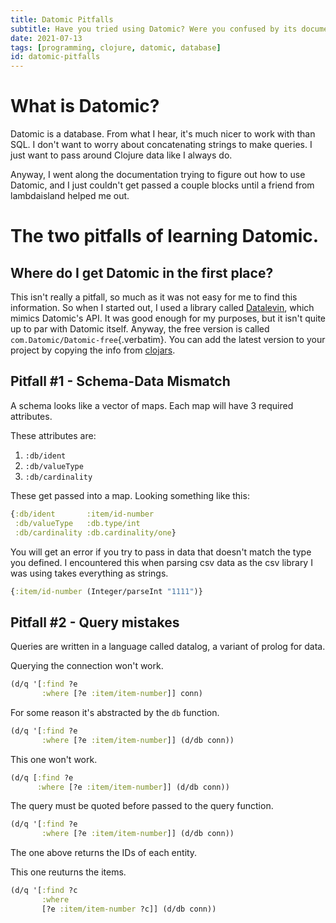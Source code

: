 ```yaml
---
title: Datomic Pitfalls
subtitle: Have you tried using Datomic? Were you confused by its documentation? You may have fallen into these two pitfalls.
date: 2021-07-13
tags: [programming, clojure, datomic, database]
id: datomic-pitfalls
---
```


# What is Datomic?

Datomic is a database. From what I hear, it's much nicer to work with than SQL. I don't want to worry about concatenating strings to make queries. I just want to pass around Clojure data like I always do.

Anyway, I went along the documentation trying to figure out how to use Datomic, and I just couldn't get passed a couple blocks until a friend from lambdaisland helped me out.

# The two pitfalls of learning Datomic.

## Where do I get Datomic in the first place?

This isn't really a pitfall, so much as it was not easy for me to find this information. So when I started out, I used a library called [Datalevin](https://github.com/juji-io/datalevin), which mimics Datomic's API. It was good enough for my purposes, but it isn't quite up to par with Datomic itself. Anyway, the free version is called `com.Datomic/Datomic-free`{.verbatim}. You can add the latest version to your project by copying the info from [clojars](https://clojars.org/com.datomic/datomic-free). 

## Pitfall #1 - Schema-Data Mismatch

A schema looks like a vector of maps. Each map will have 3 required attributes.

These attributes are:

1.  `:db/ident`
2.  `:db/valueType`
3.  `:db/cardinality`

These get passed into a map. Looking something like this:

```clojure
{:db/ident       :item/id-number
 :db/valueType   :db.type/int
 :db/cardinality :db.cardinality/one}
```

You will get an error if you try to pass in data that doesn't match the type you defined. I encountered this when parsing csv data as the csv library I was using takes everything as strings.

```clojure
{:item/id-number (Integer/parseInt "1111")}
```

## Pitfall #2 - Query mistakes

Queries are written in a language called datalog, a variant of prolog for data.

Querying the connection won't work.

```clojure
(d/q '[:find ?e
       :where [?e :item/item-number]] conn)
```

For some reason it's abstracted by the `db` function.

```clojure
(d/q '[:find ?e
       :where [?e :item/item-number]] (d/db conn))
```

This one won't work.

```clojure
(d/q [:find ?e
      :where [?e :item/item-number]] (d/db conn))
```

The query must be quoted before passed to the query function.

```clojure
(d/q '[:find ?e
       :where [?e :item/item-number]] (d/db conn))
```

The one above returns the IDs of each entity.

This one reuturns the items.

```clojure
(d/q '[:find ?c
       :where
       [?e :item/item-number ?c]] (d/db conn))
```

